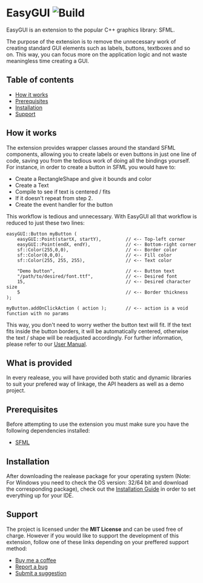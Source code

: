 # EasyGUI ![Build](https://github.com/HV0rtex/EasyGUI/workflows/Build/badge.svg?branch=main)

EasyGUI is an extension to the popular C++ graphics library: SFML.

The purpose of the extension is to remove the unnecessary work of creating standard GUI elements such as labels, buttons, textboxes and so on. This way, you can focus more on the application logic and not waste meaningless time creating a GUI.

## Table of contents

- [How it works](#how-it-works)
- [Prerequisites](#prerequisites)
- [Installation](#installation)
- [Support](#support)

## How it works

The extension provides wrapper classes around the standard SFML components, allowing you to create labels or even buttons in just one line of code, saving you from the tedious work of doing all the bindings yourself. For instance, in order to create a button in SFML you would have to:

- Create a RectangleShape and give it bounds and color
- Create a Text
- Compile to see if text is centered / fits
- If it doesn't repeat from step 2.
- Create the event handler for the button

This workflow is tedious and unnecessary. With EasyGUI all that workflow is reduced to just these two lines:

```
easyGUI::Button myButton ( 
    easyGUI::Point(startX, startY),         // <-- Top-left corner
    easyGUI::Point(endX, endY),             // <-- Bottom-right corner
    sf::Color(255,0,0),                     // <-- Border color
    sf::Color(0,0,0),                       // <-- Fill color
    sf::Color(255, 255, 255),               // <-- Text color

    "Demo button",                          // <-- Button text
    "/path/to/desired/font.ttf",            // <-- Desired font
    15,                                     // <-- Desired character size
    5                                       // <-- Border thickness
);

myButton.addOnClickAction ( action );       // <-- action is a void function with no params
```

This way, you don't need to worry wether the button text will fit. If the text fits inside the button borders, it will be automatically centered, otherwise the text / shape will be readjusted accordingly. For further information, please refer to our [User Manual](https://github.com/HV0rtex/EasyGUI/blob/main/docs/userManual.pdf).

## What is provided

In every realease, you will have provided both static and dynamic libraries to suit your prefered way of linkage, the API headers as well as a demo project.

## Prerequisites

Before attempting to use the extension you must make sure you have the following dependencies installed:

- [SFML](https://www.sfml-dev.org/)

## Installation

After downloading the realease package for your operating system (Note: For Windows you need to check the OS version: 32/64 bit and download the corresponding package), check out the [Installation Guide](https://github.com/HV0rtex/EasyGUI/blob/main/docs/installationGuide.pdf) in order to set everything up for your IDE.

## Support

The project is licensed under the **MIT License** and can be used free of charge. However if you would like to support the development of this extension, follow one of these links depending on your preffered support method:

- [Buy me a coffee](buymeacoffee.com/hvrtx)
- [Report a bug](https://github.com/HV0rtex/EasyGUI/issues/new?assignees=HV0rtex&labels=bug&template=bug_report.md&title=)
- [Submit a suggestion](https://github.com/HV0rtex/EasyGUI/issues/new?assignees=HV0rtex&labels=enhancement&template=feature_request.md&title=)
